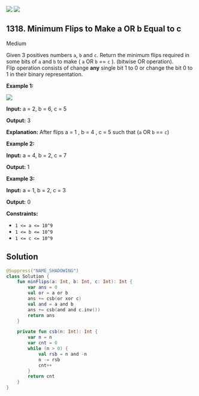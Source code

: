 [![](https://img.shields.io/github/stars/javadev/LeetCode-in-Kotlin?label=Stars&style=flat-square)](https://github.com/javadev/LeetCode-in-Kotlin)
[![](https://img.shields.io/github/forks/javadev/LeetCode-in-Kotlin?label=Fork%20me%20on%20GitHub%20&style=flat-square)](https://github.com/javadev/LeetCode-in-Kotlin/fork)

## 1318\. Minimum Flips to Make a OR b Equal to c

Medium

Given 3 positives numbers `a`, `b` and `c`. Return the minimum flips required in some bits of `a` and `b` to make ( `a` OR `b` == `c` ). (bitwise OR operation).  
Flip operation consists of change **any** single bit 1 to 0 or change the bit 0 to 1 in their binary representation.

**Example 1:**

![](https://assets.leetcode.com/uploads/2020/01/06/sample_3_1676.png)

**Input:** a = 2, b = 6, c = 5

**Output:** 3

**Explanation:** After flips a = 1 , b = 4 , c = 5 such that (`a` OR `b` == `c`)

**Example 2:**

**Input:** a = 4, b = 2, c = 7

**Output:** 1

**Example 3:**

**Input:** a = 1, b = 2, c = 3

**Output:** 0

**Constraints:**

*   `1 <= a <= 10^9`
*   `1 <= b <= 10^9`
*   `1 <= c <= 10^9`

## Solution

```kotlin
@Suppress("NAME_SHADOWING")
class Solution {
    fun minFlips(a: Int, b: Int, c: Int): Int {
        var ans = 0
        val or = a or b
        ans += csb(or xor c)
        val and = a and b
        ans += csb(and and c.inv())
        return ans
    }

    private fun csb(n: Int): Int {
        var n = n
        var cnt = 0
        while (n > 0) {
            val rsb = n and -n
            n -= rsb
            cnt++
        }
        return cnt
    }
}
```